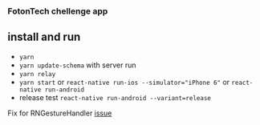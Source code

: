 ### FotonTech chellenge app

## install and run

- `yarn`
- `yarn update-schema` with server run
- `yarn relay`
- `yarn start` or `react-native run-ios --simulator="iPhone 6"` or `react-native run-android`
- release test `react-native run-android --variant=release`

Fix for RNGestureHandler [issue](https://github.com/kmagiera/react-native-gesture-handler/issues/494#issuecomment-509085906)
